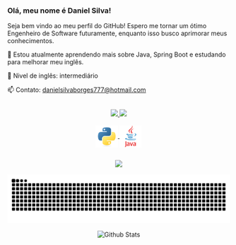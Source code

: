 ### Olá, meu nome é Daniel Silva!

 Seja bem vindo ao meu perfil do GitHub!
 Espero me tornar um ótimo Engenheiro de Software futuramente, enquanto isso busco aprimorar meus conhecimentos.

 

 🌱 Estou atualmente aprendendo mais sobre Java, Spring Boot e estudando para melhorar meu inglês.
 
 🌱 Nivel de inglês: intermediário 
 
 📫 Contato: danielsilvaborges777@hotmail.com

##

<div align="center">
  <a href="https://github.com/Zeff1997">
  <img height="180em" src="https://github-readme-stats.vercel.app/api?username=Zeff1997&show_icons=true&theme=github_dark&include_all_commits=true&count_private=true"/>
   <img height="180em" src="https://github-readme-stats.vercel.app/api/top-langs/?username=Zeff1997&layout=compact&langs_count=7&theme=github_dark"/>
</div>

<div style="display: inline_block" align="center"><br>
 
  <img align="center" height="50" width="50" src="https://raw.githubusercontent.com/devicons/devicon/master/icons/python/python-original.svg">
  <img align="center" height="50" width="50" src="https://raw.githubusercontent.com/devicons/devicon/refs/heads/master/icons/java/java-original-wordmark.svg">
 
 ## 
  
<div align="center"> 
 
  <a href="https://www.linkedin.com/in/daniel-silva-4a8910215/" target="_blank"><img src="https://img.shields.io/badge/-LinkedIn-%230077B5?style=for-the-badge&logo=linkedin&logoColor=white"></a> 
 
 
</div>
<picture>
  <source media="(prefers-color-scheme: dark)" srcset="https://raw.githubusercontent.com/Zeff1997/Zeff1997/output/github-contribution-grid-snake-dark.svg">
  <source media="(prefers-color-scheme: light)" srcset="https://raw.githubusercontent.com/Zeff1997/Zeff1997/output/github-contribution-grid-snake.svg">
  <img alt="github contribution grid snake animation" src="https://raw.githubusercontent.com/Zeff1997/Zeff1997/output/github-contribution-grid-snake.svg">
</picture>

<p align="center">
        <img src="https://raw.githubusercontent.com/mayhemantt/mayhemantt/Update/svg/Bottom.svg" alt="Github Stats" />
</p>
